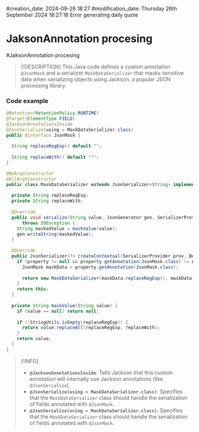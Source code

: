 #creation_date:  2024-09-26 18:27
#modification_date: Thursday 26th September 2024 18:27:18
Error generating daily quote

# JaksonAnnotation procesing
#JaksonAnnotation procesing

> [!DESCRIPTION] 
> This Java code defines a custom annotation `@JsonMask` and a serializer `MaskDataSerializer` that masks sensitive data when serializing objects using Jackson, a popular JSON processing library. 
### Code example 
```java 
@Retention(RetentionPolicy.RUNTIME)  
@Target(ElementType.FIELD)  
@JacksonAnnotationsInside  
@JsonSerialize(using = MaskDataSerializer.class)  
public @interface JsonMask {  
  
  String replaceRegExp() default "";  
  
  String replaceWith() default "*";  
}

@NoArgsConstructor  
@AllArgsConstructor  
public class MaskDataSerializer extends JsonSerializer<String> implements ContextualSerializer {  
  
  private String replaceRegExp;  
  private String replaceWith;  
  
  @Override  
  public void serialize(String value, JsonGenerator gen, SerializerProvider serializers)  
      throws IOException {  
    String maskedValue = maskValue(value);  
    gen.writeString(maskedValue);  
  }  
  
  @Override  
  public JsonSerializer<?> createContextual(SerializerProvider prov, BeanProperty property) {  
    if (property != null && property.getAnnotation(JsonMask.class) != null) {  
      JsonMask maskData = property.getAnnotation(JsonMask.class);  
  
      return new MaskDataSerializer(maskData.replaceRegExp(), maskData.replaceWith());  
    }  
    return this;  
  }  
  
  private String maskValue(String value) {  
    if (value == null) return null;  
  
    if (!StringUtils.isEmpty(replaceRegExp)) {  
      return value.replaceAll(replaceRegExp, replaceWith);  
    }  
    return value;  
  }  
}
```


> [!INFO]
> - **`@JacksonAnnotationsInside`**: Tells Jackson that this custom annotation will internally use Jackson annotations (like `@JsonSerialize`).
> - **`@JsonSerialize(using = MaskDataSerializer.class)`**: Specifies that the `MaskDataSerializer` class should handle the serialization of fields annotated with `@JsonMask`.
> - **`@JsonSerialize(using = MaskDataSerializer.class)`**: Specifies that the `MaskDataSerializer` class should handle the serialization of fields annotated with `@JsonMask`.
    
